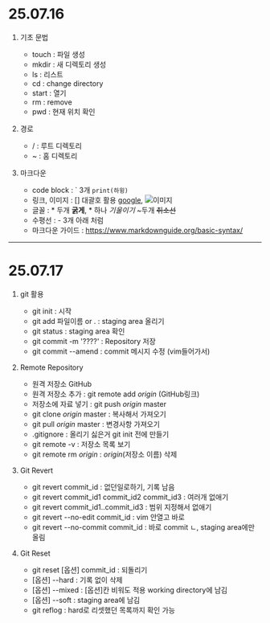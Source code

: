 # 25.07.16


1. 기초 문법
   
   - touch : 파일 생성
   - mkdir : 새 디렉토리 생성
   - ls : 리스트
   - cd : change directory
   - start : 열기
   - rm : remove
   - pwd : 현재 위치 확인


2. 경로
   
   - / : 루트 디렉토리
   - ~ : 홈 디렉토리


3. 마크다운
   
   - code block : ` 3개 ```print(하윙)```
   - 링크, 이미지 : [] 대괄호 활용 [google](링크), ![이미지](링크)
   - 글꼴 : * 두개 **굵게**, * 하나 *기울이기* ~두개 ~~취소선~~
   - 수평선 : - 3개 아래 처럼
   - 마크다운 가이드 : https://www.markdownguide.org/basic-syntax/



---



# 25.07.17



1. git 활용
   
   - git init : 시작
   - git add 파일이름 or . : staging area 올리기
   - git status : staging area 확인
   - git commit -m '????' : Repository 저장
   - git commit --amend : commit 메시지 수정 (vim들어가서)
   

2. Remote Repository
   
   - 원격 저장소 GitHub
   - 원격 저장소 추가 : git remote add *origin* (GitHub링크)
   - 저장소에 자료 넣기 : git push *origin* master
   - git clone *origin* master : 복사해서 가져오기
   - git pull *origin* master : 변경사항 가져오기
   - .gitignore : 올리기 싫은거 git init 전에 만들기
   - git remote -v : 저장소 목록 보기
   - git remote rm *origin* : *origin*(저장소 이름) 삭제


3. Git Revert
   
   - git revert commit_id : 없던일로하기, 기록 남음
   - git revert commit_id1 commit_id2 commit_id3 : 여러개 없애기
   - git revert commit_id1..commit_id3 : 범위 지정해서 없애기
   - git revert --no-edit commit_id : vim 안열고 바로
   - git revert --no-commit commit_id : 바로 commit ㄴ, staging area에만 올림


4. Git Reset
   
   - git reset [옵션] commit_id : 되돌리기
   - [옵션] --hard : 기록 없이 삭제
   - [옵션] --mixed : [옵션]칸 비워도 적용 working directory에 남김
   - [옵션] --soft : staging area에 남김
   - git reflog : hard로 리셋했던 목록까지 확인 가능